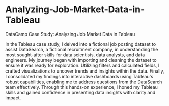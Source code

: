 # Analyzing-Job-Market-Data-in-Tableau
DataCamp Case Study: Analyzing Job Market Data in Tableau


In the Tableau case study, I delved into a fictional job posting dataset to assist DataSearch, a fictional recruitment company, in understanding the most sought-after skills for data scientists, data analysts, and data engineers. My journey began with importing and cleaning the dataset to ensure it was ready for exploration. Utilizing filters and calculated fields, I crafted visualizations to uncover trends and insights within the data. Finally, I consolidated my findings into interactive dashboards using Tableau's robust capabilities, enabling me to address questions from the DataSearch team effectively. Through this hands-on experience, I honed my Tableau skills and gained confidence in presenting data insights with clarity and impact.

